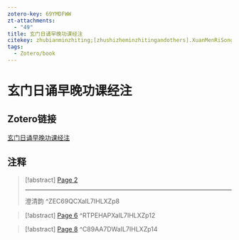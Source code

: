 ```yaml
---
zotero-key: 69YMDFWW
zt-attachments:
  - "49"
title: 玄门日诵早晚功课经注
citekey: zhubianminzhiting;[zhushizheminzhitingandothers].XuanMenRiSongZaoWanGongKeJingZhu2000
tags:
  - Zotero/book
---
```

# 玄门日诵早晚功课经注

## Zotero链接

[玄门日诵早晚功课经注](zotero://select/library/items/69YMDFWW) 

## 注释


> [!abstract] [Page 2](zotero://open-pdf/library/items/IL7IHLXZ?page=8&annotation=ZEC69QCX)
> <mark style="color: #ffd400;"></mark>
> 
> * * *
> 
> 澄清韵
> ^ZEC69QCXaIL7IHLXZp8

> [!abstract] [Page 6](zotero://open-pdf/library/items/IL7IHLXZ?page=12&annotation=RTPEHAPX)
> <mark style="color: #ffd400;"></mark>
> ^RTPEHAPXaIL7IHLXZp12

> [!abstract] [Page 8](zotero://open-pdf/library/items/IL7IHLXZ?page=14&annotation=C89AA7DW)
> <mark style="color: #ff6666;"></mark>
> ^C89AA7DWaIL7IHLXZp14



